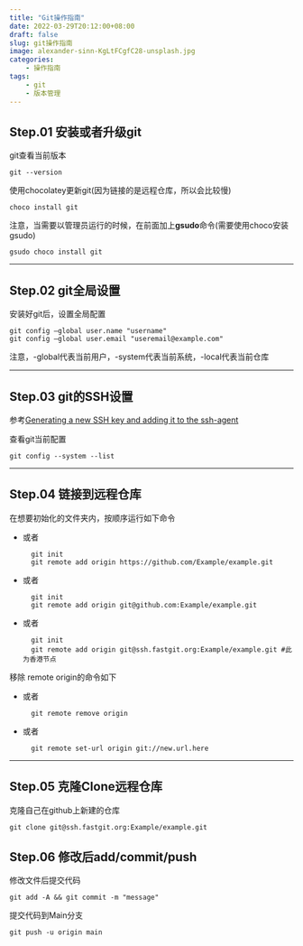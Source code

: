 ```yaml
---
title: "Git操作指南"
date: 2022-03-29T20:12:00+08:00
draft: false
slug: git操作指南
image: alexander-sinn-KgLtFCgfC28-unsplash.jpg
categories:
    - 操作指南
tags:
    - git
    - 版本管理
---
```

## Step.01 安装或者升级git
git查看当前版本

    git --version

使用chocolatey更新git(因为链接的是远程仓库，所以会比较慢)
    
    choco install git
    
注意，当需要以管理员运行的时候，在前面加上**gsudo**命令(需要使用choco安装gsudo)

    gsudo choco install git

---
## Step.02 git全局设置
安装好git后，设置全局配置

    git config –global user.name "username"
    git config –global user.email "useremail@example.com"

注意，-global代表当前用户，-system代表当前系统，-local代表当前仓库

---
## Step.03 git的SSH设置
参考[Generating a new SSH key and adding it to the ssh-agent](https://docs.github.com/cn/authentication/connecting-to-github-with-ssh/generating-a-new-ssh-key-and-adding-it-to-the-ssh-agent)

查看git当前配置

    git config --system --list

---
## Step.04 链接到远程仓库
在想要初始化的文件夹内，按顺序运行如下命令

- 或者
    
        git init
        git remote add origin https://github.com/Example/example.git

- 或者

        git init
        git remote add origin git@github.com:Example/example.git

- 或者

        git init
        git remote add origin git@ssh.fastgit.org:Example/example.git #此为香港节点

移除 remote origin的命令如下
- 或者
        
        git remote remove origin
- 或者

        git remote set-url origin git://new.url.here

---
## Step.05 克隆Clone远程仓库
克隆自己在github上新建的仓库

    git clone git@ssh.fastgit.org:Example/example.git

## Step.06 修改后add/commit/push
修改文件后提交代码

    git add -A && git commit -m "message"

提交代码到Main分支

    git push -u origin main
